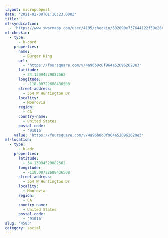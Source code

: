 ```yaml
---
layout: micropubpost
date: '2021-02-08T01:16:23.000Z'
title: ''
mf-syndication:
  - 'https://www.swarmapp.com/user/4195/checkin/602090e737644122f59e26c8'
mf-checkin:
  - type:
      - h-card
    properties:
      name:
        - Burger King
      url:
        - 'https://foursquare.com/v/4a96b0c8f964a520962620e3'
      latitude:
        - 34.13994529082562
      longitude:
        - -118.00722688436508
      street-address:
        - 354 W Huntington Dr
      locality:
        - Monrovia
      region:
        - CA
      country-name:
        - United States
      postal-code:
        - '91016'
    value: 'https://foursquare.com/v/4a96b0c8f964a520962620e3'
mf-location:
  - type:
      - h-adr
    properties:
      latitude:
        - 34.13994529082562
      longitude:
        - -118.00722688436508
      street-address:
        - 354 W Huntington Dr
      locality:
        - Monrovia
      region:
        - CA
      country-name:
        - United States
      postal-code:
        - '91016'
slug: '4583'
category: social
---
```


